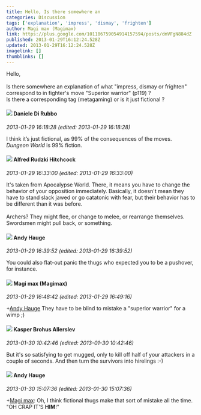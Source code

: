 ```yaml
---
title: Hello, Is there somewhere an
categories: Discussion
tags: ['explanation', 'impress', 'dismay', 'frighten']
author: Magi max (Magimax)
link: https://plus.google.com/101186759054914157594/posts/dmVFgN884dZ
published: 2013-01-29T16:12:24.528Z
updated: 2013-01-29T16:12:24.528Z
imagelink: []
thumblinks: []
---
```


Hello,<br /><br />Is there somewhere an explanation of what &quot;impress, dismay or frighten&quot; correspond to in fighter&#39;s move &quot;Superior warrior&quot; (p119) ?<br />Is there a corresponding tag (metagaming) or is it just fictional ?
<div id='comment z12iih3weqv3fbuav04cexojutmjwnkiwy00k'>
  <h4><img src='{{site.baseurl}}//images/avatars/112507662527787769890_photo.jpg'> Daniele Di Rubbo</h4>
      <p><cite>2013-01-29 16:18:28 (edited: 2013-01-29 16:18:28)</cite></p>
        <p>I think it’s just fictional, as 99% of the consequences of the moves. <i>Dungeon World</i> is 99% fiction.</p>
</div>
        

<div id='comment z12iih3weqv3fbuav04cexojutmjwnkiwy00k'>
  <h4><img src='{{site.baseurl}}//images/avatars/100812462809734403456_photo.jpg'> Alfred Rudzki Hitchcock</h4>
      <p><cite>2013-01-29 16:33:00 (edited: 2013-01-29 16:33:00)</cite></p>
        <p>It&#39;s taken from Apocalypse World. There, it means you have to change the behavior of your opposition immediately. Basically, it doesn&#39;t mean they have to stand slack jawed or go catatonic with fear, but their behavior has to be different than it was before.<br /><br />Archers? They might flee, or change to melee, or rearrange themselves. Swordsmen might pull back, or something.</p>
</div>
        

<div id='comment z12iih3weqv3fbuav04cexojutmjwnkiwy00k'>
  <h4><img src='{{site.baseurl}}//images/avatars/102653333914811527237_photo.jpg'> Andy Hauge</h4>
      <p><cite>2013-01-29 16:39:52 (edited: 2013-01-29 16:39:52)</cite></p>
        <p>You could also flat-out panic the thugs who expected you to be a pushover, for instance.</p>
</div>
        

<div id='comment z12iih3weqv3fbuav04cexojutmjwnkiwy00k'>
  <h4><img src='{{site.baseurl}}//images/avatars/101186759054914157594_photo.jpg'> Magi max (Magimax)</h4>
      <p><cite>2013-01-29 16:48:42 (edited: 2013-01-29 16:49:16)</cite></p>
        <p><span class="proflinkWrapper"><span class="proflinkPrefix">+</span><a class="proflink" href="https://plus.google.com/102653333914811527237" oid="102653333914811527237">Andy Hauge</a></span> They have to be blind to mistake a &quot;superior warrior&quot; for a wimp ;)</p>
</div>
        

<div id='comment z12iih3weqv3fbuav04cexojutmjwnkiwy00k'>
  <h4><img src='{{site.baseurl}}//images/avatars/110937611143261107555_photo.jpg'> Kasper Brohus Allerslev</h4>
      <p><cite>2013-01-30 10:42:46 (edited: 2013-01-30 10:42:46)</cite></p>
        <p>But it&#39;s so satisfying to get mugged, only to kill off half of your attackers in a couple of seconds. And then turn the survivors into hirelings :-)</p>
</div>
        

<div id='comment z12iih3weqv3fbuav04cexojutmjwnkiwy00k'>
  <h4><img src='{{site.baseurl}}//images/avatars/102653333914811527237_photo.jpg'> Andy Hauge</h4>
      <p><cite>2013-01-30 15:07:36 (edited: 2013-01-30 15:07:36)</cite></p>
        <p><span class="proflinkWrapper"><span class="proflinkPrefix">+</span><a class="proflink" href="https://plus.google.com/101186759054914157594" oid="101186759054914157594">Magi max</a></span>: Oh, I think fictional thugs make that sort of mistake all the time. &quot;OH CRAP IT&#39;S <b>HIM</b>!&quot;</p>
</div>
        